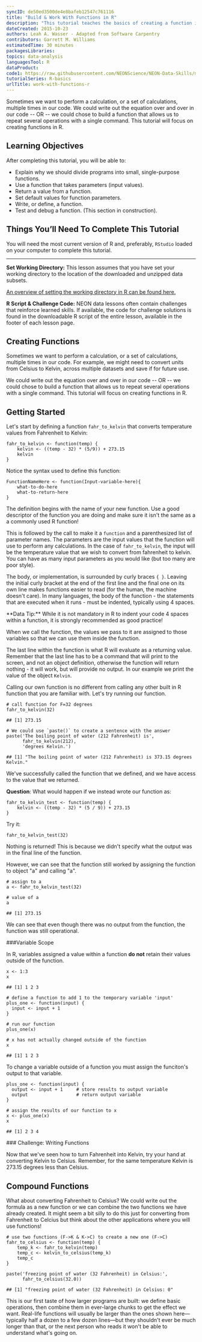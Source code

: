 ```yaml
---
syncID: de50ed3500de4e8bafeb12547c761116
title: "Build & Work With Functions in R"
description: "This tutorial teaches the basics of creating a function in R."
dateCreated: 2015-10-23
authors: Leah A. Wasser - Adapted from Software Carpentry
contributors: Garrett M. Williams
estimatedTime: 30 minutes
packagesLibraries:
topics: data-analysis
languagesTool: R
dataProduct:
code1: https://raw.githubusercontent.com/NEONScience/NEON-Data-Skills/main/tutorials/R/R-skills/basic-R-skills/R-Basics-Of-Functions/R-Basics-Of-Functions.R
tutorialSeries: R-basics
urlTitle: work-with-functions-r
---
```


Sometimes we want to perform a calculation, or a set of calculations, multiple 
times in our code.  We could write out the equation over and over in our code -- 
OR -- we could chose to build a function that allows us to repeat several 
operations with a single command. This tutorial will focus on creating functions 
in R.

<div id="ds-objectives" markdown="1">

## Learning Objectives
After completing this tutorial, you will be able to: 

* Explain why we should divide programs into small, single-purpose functions.
* Use a function that takes parameters (input values).
* Return a value from a function.
* Set default values for function parameters.
* Write, or define, a function.
* Test and debug a function. (This section in construction).

## Things You’ll Need To Complete This Tutorial
You will need the most current version of R and, preferably, `RStudio` loaded
on your computer to complete this tutorial.

****

**Set Working Directory:** This lesson assumes that you have set your working 
directory to the location of the downloaded and unzipped data subsets. 

<a href="https://www.neonscience.org/set-working-directory-r" target="_blank"> An overview
of setting the working directory in R can be found here.</a>

**R Script & Challenge Code:** NEON data lessons often contain challenges that 
reinforce learned skills. If available, the code for challenge solutions is found 
in the downloadable R script of the entire lesson, available in the footer of 
each lesson page.


</div>

## Creating Functions

Sometimes we want to perform a calculation, or a set of calculations, multiple 
times in our code. For example, we might need to convert units from Celsius to 
Kelvin, across multiple datasets and save if for future use. 
 
We could write out the equation over and over in our code -- OR -- we could chose 
to build a function that allows us to repeat several operations with a single 
command. This tutorial will focus on creating functions in R.

## Getting Started
Let's start by defining a function `fahr_to_kelvin` that converts temperature 
values from Fahrenheit to Kelvin:


    fahr_to_kelvin <- function(temp) {
    	kelvin <- ((temp - 32) * (5/9)) + 273.15
    	kelvin
    }

Notice the syntax used to define this function:


    FunctionNameHere <- function(Input-variable-here){
    	what-to-do-here
    	what-to-return-here
    }

The definition begins with the name of your new function. Use a good descriptor 
of the function you are doing and make sure it isn't the same as a
a commonly used R function!

This is followed by the call to make it a `function` and a parenthesized list of 
parameter names. The parameters are the input values that the function will use 
to perform any calculations. In the case of `fahr_to_kelvin`, the input will be 
the temperature value that we wish to convert from fahrenheit to kelvin. You can 
have as many input parameters as you would like (but too many are poor style). 

The body, or implementation, is surrounded by curly braces `{ }`. Leaving the 
initial curly bracket at the end of the first line and the final one on its own 
line makes functions easier to read (for the human, the machine doesn't care). 
In many languages, the body of the function - the statements that are executed 
when it runs - must be indented, typically using 4 spaces. 

<div id="ds-dataTip" markdown="1">
<i class="fa fa-star"></i> **Data Tip:** While it is not mandatory in R to indent 
your code 4 spaces within a function, it is  strongly recommended as good 
practice!
</div>

When we call the function, the values we pass to it are assigned to those 
variables so that we can use them inside the function. 

The last line within the function is what R will evaluate as a returning value. 
Remember that the last line has to be a command that will print to the screen, 
and not an object definition, otherwise the function will return nothing - it 
will work, but will provide no output. In our example we print the value of 
the object `Kelvin`. 

Calling our own function is no different from calling any other built in R 
function that you are familiar with.  Let's try running our function.   


    # call function for F=32 degrees
    fahr_to_kelvin(32)

    ## [1] 273.15

    # We could use `paste()` to create a sentence with the answer
    paste('The boiling point of water (212 Fahrenheit) is', 
          fahr_to_kelvin(212),
          'degrees Kelvin.')

    ## [1] "The boiling point of water (212 Fahrenheit) is 373.15 degrees Kelvin."

We've successfully called the function that we defined, and we have access to 
the value that we returned. 

**Question**: What would happen if we instead wrote our function as:


    fahr_to_kelvin_test <- function(temp) {
    	kelvin <- ((temp - 32) * (5 / 9)) + 273.15
    }

Try it: 


    fahr_to_kelvin_test(32)

Nothing is returned!  This is because we didn't specify what the output was in 
the final line of the function.  

However, we can see that the function still worked by assigning the function to 
object "a" and calling "a".


    # assign to a
    a <- fahr_to_kelvin_test(32)
    
    # value of a
    a

    ## [1] 273.15

We can see that even though there was no output from the function, the function 
was still operational.

###Variable Scope

In R, variables assigned a value within a function **do not** retain their values
outside of the function.


    x <- 1:3
    x

    ## [1] 1 2 3

    # define a function to add 1 to the temporary variable 'input'
    plus_one <- function(input) {
      input <- input + 1
    }
    
    # run our function
    plus_one(x)
    
    # x has not actually changed outside of the function
    x

    ## [1] 1 2 3

To change a variable outside of a function you must assign the funciton's output 
to that variable.


    plus_one <- function(input) {
      output <- input + 1     # store results to output variable
      output                  # return output variable
    }
    
    # assign the results of our function to x
    x <- plus_one(x)
    x

    ## [1] 2 3 4

<div id="ds-challenge" markdown="1">
### Challenge: Writing Functions

Now that we've seen how to turn Fahrenheit into Kelvin, try your hand at 
converting Kelvin to Celsius. Remember, for the same temperature Kelvin is 273.15 
degrees less than Celsius. 
</div>



## Compound Functions

What about converting Fahrenheit to Celsius? We could write out the formula as a
new function or we can combine the two functions we have already created. It 
might seem a bit silly to do this just for converting from Fahrenheit to Celcius 
but think about the other applications where you will use functions! 


    # use two functions (F->K & K->C) to create a new one (F->C)
    fahr_to_celsius <- function(temp) {
    	temp_k <- fahr_to_kelvin(temp)
    	temp_c <- kelvin_to_celsius(temp_k)
    	temp_c
    }
    	
    paste('freezing point of water (32 Fahrenheit) in Celsius:', 
          fahr_to_celsius(32.0))

    ## [1] "freezing point of water (32 Fahrenheit) in Celsius: 0"

This is our first taste of how larger programs are built: we define basic 
operations, then combine them in ever-large chunks to get the effect we want. 
Real-life functions will usually be larger than the ones shown here—typically 
half a dozen to a few dozen lines—but they shouldn't ever be much longer than 
that, or the next person who reads it won't be able to understand what's going 
on. 
